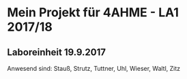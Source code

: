 # Mein Projekt für 4AHME - LA1 2017/18

## Laboreinheit 19.9.2017

Anwesend sind: Stauß, Strutz, Tuttner, Uhl, Wieser, Waltl, Zitz
